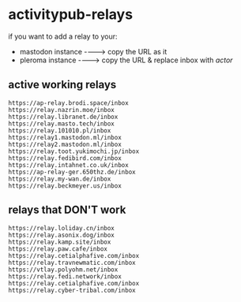 # activitypub-relays

if you want to add a relay to your:

- mastodon instance ----> copy the URL as it 
- pleroma instance ----> copy the URL & replace inbox with *actor*


## active working relays
```
https://ap-relay.brodi.space/inbox
https://relay.nazrin.moe/inbox
https://relay.libranet.de/inbox
https://relay.masto.tech/inbox
https://relay.101010.pl/inbox
https://relay1.mastodon.ml/inbox
https://relay2.mastodon.ml/inbox
https://relay.toot.yukimochi.jp/inbox
https://relay.fedibird.com/inbox
https://relay.intahnet.co.uk/inbox
https://ap-relay-ger.650thz.de/inbox
https://relay.my-wan.de/inbox
https://relay.beckmeyer.us/inbox

```



## relays that DON'T work
```
https://relay.loliday.cn/inbox
https://relay.asonix.dog/inbox
https://relay.kamp.site/inbox
https://relay.paw.cafe/inbox
https://relay.cetialphafive.com/inbox
https://relay.travnewmatic.com/inbox
https://vtlay.polyohm.net/inbox
https://relay.fedi.network/inbox
https://relay.cetialphafive.com/inbox
https://relay.cyber-tribal.com/inbox

```

